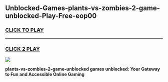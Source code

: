 
## Unblocked-Games-plants-vs-zombies-2-game-unblocked-Play-Free-eop00
<h3>
<a href="https://premium76.site?title=plants-vs-zombies-2-game-unblocked&ref=19M">CLICK TO PLAY</a></h3>
<hr>

<h3>
<a href="https://premium76.site?title=plants-vs-zombies-2-game-unblocked&ref=19M">CLICK 2 PLAY</a>
  
</h3>

<a href="https://premium76.site?title=plants-vs-zombies-2-game-unblocked&ref=19M"><img src="https://clearcache.store/games.png"></a>


**plants-vs-zombies-2-game-unblocked games unblocked: Your Gateway to Fun and Accessible Online Gaming**
